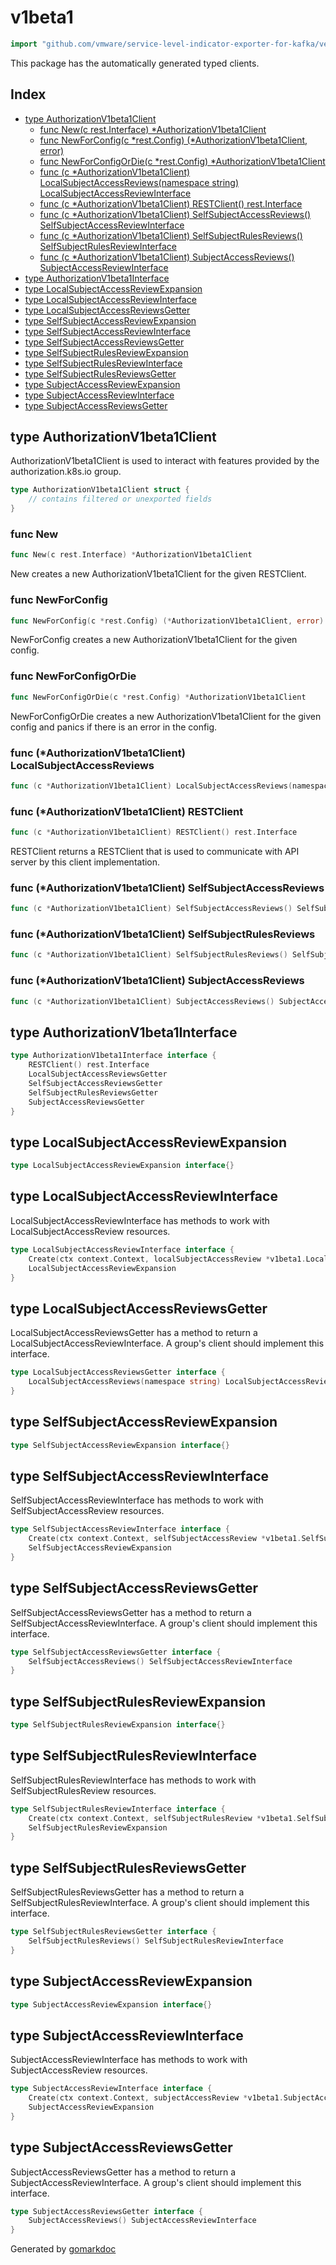<!-- Code generated by gomarkdoc. DO NOT EDIT -->

# v1beta1

```go
import "github.com/vmware/service-level-indicator-exporter-for-kafka/vendor/k8s.io/client-go/kubernetes/typed/authorization/v1beta1"
```

This package has the automatically generated typed clients.

## Index

- [type AuthorizationV1beta1Client](<#type-authorizationv1beta1client>)
  - [func New(c rest.Interface) *AuthorizationV1beta1Client](<#func-new>)
  - [func NewForConfig(c *rest.Config) (*AuthorizationV1beta1Client, error)](<#func-newforconfig>)
  - [func NewForConfigOrDie(c *rest.Config) *AuthorizationV1beta1Client](<#func-newforconfigordie>)
  - [func (c *AuthorizationV1beta1Client) LocalSubjectAccessReviews(namespace string) LocalSubjectAccessReviewInterface](<#func-authorizationv1beta1client-localsubjectaccessreviews>)
  - [func (c *AuthorizationV1beta1Client) RESTClient() rest.Interface](<#func-authorizationv1beta1client-restclient>)
  - [func (c *AuthorizationV1beta1Client) SelfSubjectAccessReviews() SelfSubjectAccessReviewInterface](<#func-authorizationv1beta1client-selfsubjectaccessreviews>)
  - [func (c *AuthorizationV1beta1Client) SelfSubjectRulesReviews() SelfSubjectRulesReviewInterface](<#func-authorizationv1beta1client-selfsubjectrulesreviews>)
  - [func (c *AuthorizationV1beta1Client) SubjectAccessReviews() SubjectAccessReviewInterface](<#func-authorizationv1beta1client-subjectaccessreviews>)
- [type AuthorizationV1beta1Interface](<#type-authorizationv1beta1interface>)
- [type LocalSubjectAccessReviewExpansion](<#type-localsubjectaccessreviewexpansion>)
- [type LocalSubjectAccessReviewInterface](<#type-localsubjectaccessreviewinterface>)
- [type LocalSubjectAccessReviewsGetter](<#type-localsubjectaccessreviewsgetter>)
- [type SelfSubjectAccessReviewExpansion](<#type-selfsubjectaccessreviewexpansion>)
- [type SelfSubjectAccessReviewInterface](<#type-selfsubjectaccessreviewinterface>)
- [type SelfSubjectAccessReviewsGetter](<#type-selfsubjectaccessreviewsgetter>)
- [type SelfSubjectRulesReviewExpansion](<#type-selfsubjectrulesreviewexpansion>)
- [type SelfSubjectRulesReviewInterface](<#type-selfsubjectrulesreviewinterface>)
- [type SelfSubjectRulesReviewsGetter](<#type-selfsubjectrulesreviewsgetter>)
- [type SubjectAccessReviewExpansion](<#type-subjectaccessreviewexpansion>)
- [type SubjectAccessReviewInterface](<#type-subjectaccessreviewinterface>)
- [type SubjectAccessReviewsGetter](<#type-subjectaccessreviewsgetter>)


## type AuthorizationV1beta1Client

AuthorizationV1beta1Client is used to interact with features provided by the authorization.k8s.io group.

```go
type AuthorizationV1beta1Client struct {
    // contains filtered or unexported fields
}
```

### func New

```go
func New(c rest.Interface) *AuthorizationV1beta1Client
```

New creates a new AuthorizationV1beta1Client for the given RESTClient.

### func NewForConfig

```go
func NewForConfig(c *rest.Config) (*AuthorizationV1beta1Client, error)
```

NewForConfig creates a new AuthorizationV1beta1Client for the given config.

### func NewForConfigOrDie

```go
func NewForConfigOrDie(c *rest.Config) *AuthorizationV1beta1Client
```

NewForConfigOrDie creates a new AuthorizationV1beta1Client for the given config and panics if there is an error in the config.

### func \(\*AuthorizationV1beta1Client\) LocalSubjectAccessReviews

```go
func (c *AuthorizationV1beta1Client) LocalSubjectAccessReviews(namespace string) LocalSubjectAccessReviewInterface
```

### func \(\*AuthorizationV1beta1Client\) RESTClient

```go
func (c *AuthorizationV1beta1Client) RESTClient() rest.Interface
```

RESTClient returns a RESTClient that is used to communicate with API server by this client implementation.

### func \(\*AuthorizationV1beta1Client\) SelfSubjectAccessReviews

```go
func (c *AuthorizationV1beta1Client) SelfSubjectAccessReviews() SelfSubjectAccessReviewInterface
```

### func \(\*AuthorizationV1beta1Client\) SelfSubjectRulesReviews

```go
func (c *AuthorizationV1beta1Client) SelfSubjectRulesReviews() SelfSubjectRulesReviewInterface
```

### func \(\*AuthorizationV1beta1Client\) SubjectAccessReviews

```go
func (c *AuthorizationV1beta1Client) SubjectAccessReviews() SubjectAccessReviewInterface
```

## type AuthorizationV1beta1Interface

```go
type AuthorizationV1beta1Interface interface {
    RESTClient() rest.Interface
    LocalSubjectAccessReviewsGetter
    SelfSubjectAccessReviewsGetter
    SelfSubjectRulesReviewsGetter
    SubjectAccessReviewsGetter
}
```

## type LocalSubjectAccessReviewExpansion

```go
type LocalSubjectAccessReviewExpansion interface{}
```

## type LocalSubjectAccessReviewInterface

LocalSubjectAccessReviewInterface has methods to work with LocalSubjectAccessReview resources.

```go
type LocalSubjectAccessReviewInterface interface {
    Create(ctx context.Context, localSubjectAccessReview *v1beta1.LocalSubjectAccessReview, opts v1.CreateOptions) (*v1beta1.LocalSubjectAccessReview, error)
    LocalSubjectAccessReviewExpansion
}
```

## type LocalSubjectAccessReviewsGetter

LocalSubjectAccessReviewsGetter has a method to return a LocalSubjectAccessReviewInterface. A group's client should implement this interface.

```go
type LocalSubjectAccessReviewsGetter interface {
    LocalSubjectAccessReviews(namespace string) LocalSubjectAccessReviewInterface
}
```

## type SelfSubjectAccessReviewExpansion

```go
type SelfSubjectAccessReviewExpansion interface{}
```

## type SelfSubjectAccessReviewInterface

SelfSubjectAccessReviewInterface has methods to work with SelfSubjectAccessReview resources.

```go
type SelfSubjectAccessReviewInterface interface {
    Create(ctx context.Context, selfSubjectAccessReview *v1beta1.SelfSubjectAccessReview, opts v1.CreateOptions) (*v1beta1.SelfSubjectAccessReview, error)
    SelfSubjectAccessReviewExpansion
}
```

## type SelfSubjectAccessReviewsGetter

SelfSubjectAccessReviewsGetter has a method to return a SelfSubjectAccessReviewInterface. A group's client should implement this interface.

```go
type SelfSubjectAccessReviewsGetter interface {
    SelfSubjectAccessReviews() SelfSubjectAccessReviewInterface
}
```

## type SelfSubjectRulesReviewExpansion

```go
type SelfSubjectRulesReviewExpansion interface{}
```

## type SelfSubjectRulesReviewInterface

SelfSubjectRulesReviewInterface has methods to work with SelfSubjectRulesReview resources.

```go
type SelfSubjectRulesReviewInterface interface {
    Create(ctx context.Context, selfSubjectRulesReview *v1beta1.SelfSubjectRulesReview, opts v1.CreateOptions) (*v1beta1.SelfSubjectRulesReview, error)
    SelfSubjectRulesReviewExpansion
}
```

## type SelfSubjectRulesReviewsGetter

SelfSubjectRulesReviewsGetter has a method to return a SelfSubjectRulesReviewInterface. A group's client should implement this interface.

```go
type SelfSubjectRulesReviewsGetter interface {
    SelfSubjectRulesReviews() SelfSubjectRulesReviewInterface
}
```

## type SubjectAccessReviewExpansion

```go
type SubjectAccessReviewExpansion interface{}
```

## type SubjectAccessReviewInterface

SubjectAccessReviewInterface has methods to work with SubjectAccessReview resources.

```go
type SubjectAccessReviewInterface interface {
    Create(ctx context.Context, subjectAccessReview *v1beta1.SubjectAccessReview, opts v1.CreateOptions) (*v1beta1.SubjectAccessReview, error)
    SubjectAccessReviewExpansion
}
```

## type SubjectAccessReviewsGetter

SubjectAccessReviewsGetter has a method to return a SubjectAccessReviewInterface. A group's client should implement this interface.

```go
type SubjectAccessReviewsGetter interface {
    SubjectAccessReviews() SubjectAccessReviewInterface
}
```



Generated by [gomarkdoc](<https://github.com/princjef/gomarkdoc>)
